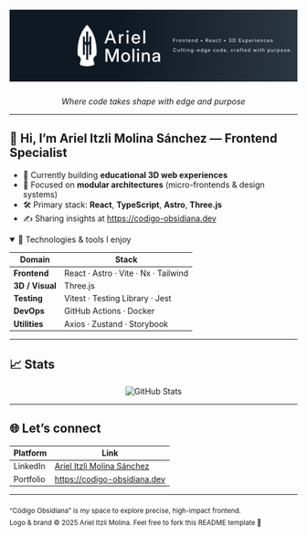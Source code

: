 <!-- Banner / hero
     ──────────────────────────────────────────────────────────────────── -->
<h1 align="center">
  <img src="https://github.com/Itzli2000/Itzli2000/blob/main/linkedin.png"
       alt="Ariel Molina header" />
</h1>

<p align="center"><em>Where code takes shape with edge&nbsp;and&nbsp;purpose</em></p>

---

## 👋 Hi, I’m Ariel Itzli Molina Sánchez — Frontend Specialist

- 🔭 Currently building **educational 3D web experiences**  
- 🧠 Focused on **modular architectures** (micro-frontends & design systems)  
- 🛠 Primary stack: **React**, **TypeScript**, **Astro**, **Three.js**  
- ✍️ Sharing insights at <https://codigo-obsidiana.dev> 

<details open>
<summary>🔧 Technologies & tools I enjoy</summary>

| Domain | Stack |
| ------ | ----- |
| **Frontend** | React · Astro · Vite · Nx · Tailwind |
| **3D / Visual** | Three.js |
| **Testing** | Vitest · Testing Library · Jest |
| **DevOps** | GitHub Actions · Docker |
| **Utilities** | Axios · Zustand · Storybook |

</details>

---

## 📈 Stats

<p align="center">
  <img
    src="https://github-readme-stats.vercel.app/api?username=Itzli2000&show_icons=true&theme=graywhite"
    alt="GitHub Stats" />
</p>

---

## 🌐 Let’s connect

| Platform | Link |
| -------- | ---- |
| LinkedIn | [Ariel Itzli Molina Sánchez](https://www.linkedin.com/in/ariel-itzli-molina-s%C3%A1nchez-0b4a09129/) |
| Portfolio | <https://codigo-obsidiana.dev> |

---

<sub>“Código Obsidiana” is my space to explore precise, high-impact frontend.  
Logo & brand © 2025 Ariel Itzli Molina. Feel free to fork this README template 🤝</sub>

